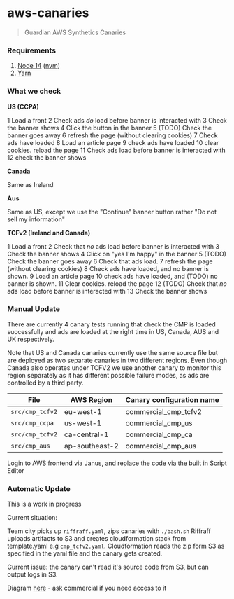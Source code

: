 # aws-canaries

> Guardian AWS Synthetics Canaries

### Requirements

1. [Node 14](https://nodejs.org/en/download/) ([nvm](https://github.com/nvm-sh/nvm))
2. [Yarn](https://classic.yarnpkg.com/en/docs/install/)

### What we check

**US (CCPA)**

1 Load a front
2 Check ads _do_ load before banner is interacted with
3 Check the banner shows
4 Click the button in the banner
5 (TODO) Check the banner goes away
6 refresh the page (without clearing cookies)
7 Check ads have loaded
8 Load an article page
9 check ads have loaded
10 clear cookies. reload the page
11 Check ads load before banner is interacted with
12 check the banner shows

**Canada**

Same as Ireland

**Aus**

Same as US, except we use the "Continue" banner button rather "Do not sell my information"

**TCFv2 (Ireland and Canada)**

1 Load a front
2 Check that _no_ ads load before banner is interacted with
3 Check the banner shows
4 Click on "yes I'm happy" in the banner
5 (TODO) Check the banner goes away
6 Check that ads load.
7 refresh the page (without clearing cookies)
8 Check ads have loaded, and no banner is shown.
9 Load an article page
10 check ads have loaded, and (TODO) no banner is shown.
11 Clear cookies. reload the page
12 (TODO) Check that _no_ ads load before banner is interacted with
13 Check the banner shows

### Manual Update

There are currently 4 canary tests running that check the CMP is loaded successfully and ads are loaded at the right time in US, Canada, AUS and UK respectively.

Note that US and Canada canaries currently use the same source file but are deployed as two separate canaries in two different regions. Even though Canada also operates under TCFV2 we use another canary to monitor this region separately as it has different possible failure modes, as ads are controlled by a third party.

| File            | AWS Region     | Canary configuration name |
| --------------- | -------------- | ------------------------- |
| `src/cmp_tcfv2` | eu-west-1      | commercial_cmp_tcfv2      |
| `src/cmp_ccpa`  | us-west-1      | commercial_cmp_us         |
| `src/cmp_tcfv2` | ca-central-1   | commercial_cmp_ca         |
| `src/cmp_aus`   | ap-southeast-2 | commercial_cmp_aus        |

Login to AWS frontend via Janus, and replace the code via the built in Script Editor

### Automatic Update

This is a work in progress

Current situation:

Team city picks up `riffraff.yaml`, zips canaries with `./bash.sh`
Riffraff uploads artifacts to S3 and creates cloudformation stack from template.yaml e.g `cmp_tcfv2.yaml`.
Cloudformation reads the zip form S3 as specified in the yaml file and the canary gets created.

Current issue: the canary can't read it's source code from S3, but can output logs in S3.

Diagram [here](https://docs.google.com/presentation/d/1l8QFoq7siUWdJMRq_qc8vLcNf1iFhXH5aKx3Ok5xEu4/edit#slide=id.gb8f2b491c7_0_44) - ask commercial if you need access to it
